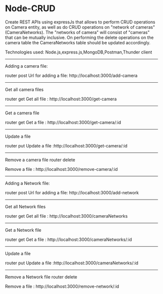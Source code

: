 # Node-CRUD

Create REST APIs using expressJs that allows to perform CRUD operations on Camera entity, as well as do CRUD operations on "network of cameras"(CameraNetworks). The "networks of camera" will consist of "cameras" that can be mutually inclusive. On performing the delete operations on the camera table the CameraNetworks table should be updated accordingly.


Technologies used: Node.js,express.js,MongoDB,Postman,Thunder client

________________________________________
Adding a camera file:

router post
Url for adding a file: http://localhost:3000/add-camera

________________________________________
Get all camera files

router get
Get all file : http://localhost:3000/get-camera
________________________________________

Get a camera file

router get
Get a file : http://localhost:3000/get-camera/:id

_______________________________________

Update a file

router put
Update a file :http://localhost:3000/get-camera/:id
_______________________________________

Remove a camera file
router delete

Remove a file : http://localhost:3000/remove-camera/:id





________________________________________
Adding a Network file:

router post
Url for adding a file: http://localhost:3000/add-network

________________________________________
Get all Network files

router get
Get all file : http://localhost:3000/cameraNetworks
________________________________________

Get a Network file

router get
Get a file : http://localhost:3000/cameraNetworks/:id

_______________________________________

Update a file

router put
Update a file :http://localhost:3000/cameraNetworks/:id
_______________________________________

Remove a Network file
router delete

Remove a file : http://localhost:3000/remove-network/:id

